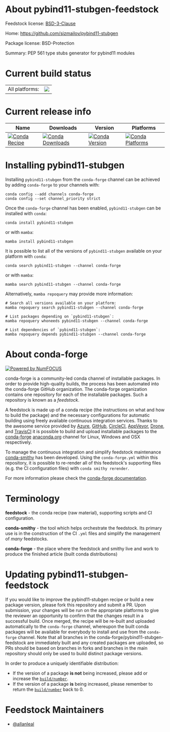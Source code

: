 About pybind11-stubgen-feedstock
================================

Feedstock license: [BSD-3-Clause](https://github.com/conda-forge/pybind11-stubgen-feedstock/blob/main/LICENSE.txt)

Home: https://github.com/sizmailov/pybind11-stubgen

Package license: BSD-Protection

Summary: PEP 561 type stubs generator for pybind11 modules

Current build status
====================


<table><tr><td>All platforms:</td>
    <td>
      <a href="https://dev.azure.com/conda-forge/feedstock-builds/_build/latest?definitionId=13296&branchName=main">
        <img src="https://dev.azure.com/conda-forge/feedstock-builds/_apis/build/status/pybind11-stubgen-feedstock?branchName=main">
      </a>
    </td>
  </tr>
</table>

Current release info
====================

| Name | Downloads | Version | Platforms |
| --- | --- | --- | --- |
| [![Conda Recipe](https://img.shields.io/badge/recipe-pybind11--stubgen-green.svg)](https://anaconda.org/conda-forge/pybind11-stubgen) | [![Conda Downloads](https://img.shields.io/conda/dn/conda-forge/pybind11-stubgen.svg)](https://anaconda.org/conda-forge/pybind11-stubgen) | [![Conda Version](https://img.shields.io/conda/vn/conda-forge/pybind11-stubgen.svg)](https://anaconda.org/conda-forge/pybind11-stubgen) | [![Conda Platforms](https://img.shields.io/conda/pn/conda-forge/pybind11-stubgen.svg)](https://anaconda.org/conda-forge/pybind11-stubgen) |

Installing pybind11-stubgen
===========================

Installing `pybind11-stubgen` from the `conda-forge` channel can be achieved by adding `conda-forge` to your channels with:

```
conda config --add channels conda-forge
conda config --set channel_priority strict
```

Once the `conda-forge` channel has been enabled, `pybind11-stubgen` can be installed with `conda`:

```
conda install pybind11-stubgen
```

or with `mamba`:

```
mamba install pybind11-stubgen
```

It is possible to list all of the versions of `pybind11-stubgen` available on your platform with `conda`:

```
conda search pybind11-stubgen --channel conda-forge
```

or with `mamba`:

```
mamba search pybind11-stubgen --channel conda-forge
```

Alternatively, `mamba repoquery` may provide more information:

```
# Search all versions available on your platform:
mamba repoquery search pybind11-stubgen --channel conda-forge

# List packages depending on `pybind11-stubgen`:
mamba repoquery whoneeds pybind11-stubgen --channel conda-forge

# List dependencies of `pybind11-stubgen`:
mamba repoquery depends pybind11-stubgen --channel conda-forge
```


About conda-forge
=================

[![Powered by
NumFOCUS](https://img.shields.io/badge/powered%20by-NumFOCUS-orange.svg?style=flat&colorA=E1523D&colorB=007D8A)](https://numfocus.org)

conda-forge is a community-led conda channel of installable packages.
In order to provide high-quality builds, the process has been automated into the
conda-forge GitHub organization. The conda-forge organization contains one repository
for each of the installable packages. Such a repository is known as a *feedstock*.

A feedstock is made up of a conda recipe (the instructions on what and how to build
the package) and the necessary configurations for automatic building using freely
available continuous integration services. Thanks to the awesome service provided by
[Azure](https://azure.microsoft.com/en-us/services/devops/), [GitHub](https://github.com/),
[CircleCI](https://circleci.com/), [AppVeyor](https://www.appveyor.com/),
[Drone](https://cloud.drone.io/welcome), and [TravisCI](https://travis-ci.com/)
it is possible to build and upload installable packages to the
[conda-forge](https://anaconda.org/conda-forge) [anaconda.org](https://anaconda.org/)
channel for Linux, Windows and OSX respectively.

To manage the continuous integration and simplify feedstock maintenance
[conda-smithy](https://github.com/conda-forge/conda-smithy) has been developed.
Using the ``conda-forge.yml`` within this repository, it is possible to re-render all of
this feedstock's supporting files (e.g. the CI configuration files) with ``conda smithy rerender``.

For more information please check the [conda-forge documentation](https://conda-forge.org/docs/).

Terminology
===========

**feedstock** - the conda recipe (raw material), supporting scripts and CI configuration.

**conda-smithy** - the tool which helps orchestrate the feedstock.
                   Its primary use is in the construction of the CI ``.yml`` files
                   and simplify the management of *many* feedstocks.

**conda-forge** - the place where the feedstock and smithy live and work to
                  produce the finished article (built conda distributions)


Updating pybind11-stubgen-feedstock
===================================

If you would like to improve the pybind11-stubgen recipe or build a new
package version, please fork this repository and submit a PR. Upon submission,
your changes will be run on the appropriate platforms to give the reviewer an
opportunity to confirm that the changes result in a successful build. Once
merged, the recipe will be re-built and uploaded automatically to the
`conda-forge` channel, whereupon the built conda packages will be available for
everybody to install and use from the `conda-forge` channel.
Note that all branches in the conda-forge/pybind11-stubgen-feedstock are
immediately built and any created packages are uploaded, so PRs should be based
on branches in forks and branches in the main repository should only be used to
build distinct package versions.

In order to produce a uniquely identifiable distribution:
 * If the version of a package **is not** being increased, please add or increase
   the [``build/number``](https://docs.conda.io/projects/conda-build/en/latest/resources/define-metadata.html#build-number-and-string).
 * If the version of a package **is** being increased, please remember to return
   the [``build/number``](https://docs.conda.io/projects/conda-build/en/latest/resources/define-metadata.html#build-number-and-string)
   back to 0.

Feedstock Maintainers
=====================

* [@allanleal](https://github.com/allanleal/)


<!-- dummy commit to enable rerendering -->

